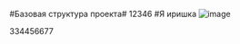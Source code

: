 #Базовая структура проекта# 
12346
#Я иришка
![image](https://github.com/user-attachments/assets/56610d5e-a9ff-4a89-aca9-27f501db975f)


334456677

